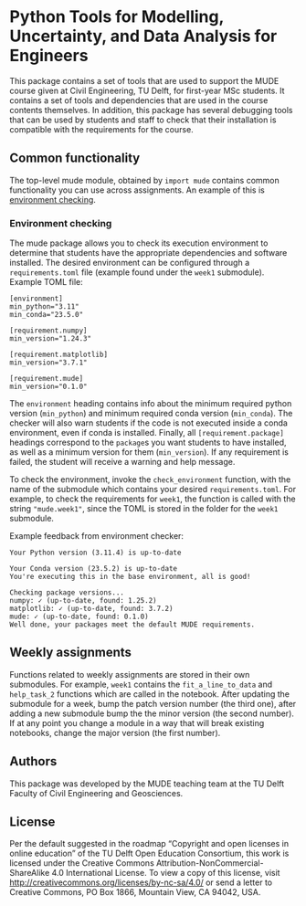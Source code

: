 # Python Tools for Modelling, Uncertainty, and Data Analysis for Engineers

This package contains a set of tools that are used to support the MUDE course given at Civil Engineering, TU Delft, for first-year MSc students.
It contains a set of tools and dependencies that are used in the course contents themselves.
In addition, this package has several debugging tools that can be used by students and staff to check that their installation is compatible with the requirements for the course.

## Common functionality

The top-level mude module, obtained by `import mude` contains common functionality you can use across assignments. An example of this is [environment checking](#environment-checking).

### Environment checking

The mude package allows you to check its execution environment to determine that students have the appropriate dependencies and software installed. The desired environment can be configured through a `requirements.toml` file (example found under the `week1` submodule). Example TOML file:

```
[environment]
min_python="3.11"
min_conda="23.5.0"

[requirement.numpy]
min_version="1.24.3"

[requirement.matplotlib]
min_version="3.7.1"

[requirement.mude]
min_version="0.1.0"
```

The `environment` heading contains info about the minimum required python version (`min_python`) and minimum required conda version (`min_conda`). The checker will also warn students if the code is not executed inside a conda environment, even if conda is installed. Finally, all `[requirement.package]` headings correspond to the `package`s you want students to have installed, as well as a minimum version for them (`min_version`). If any requirement is failed, the student will receive a warning and help message.

To check the environment, invoke the `check_environment` function, with the name of the submodule which contains your desired `requirements.toml`. For example, to check the requirements for `week1`, the function is called with the string `"mude.week1"`, since the TOML is stored in the folder for the `week1` submodule.

Example feedback from environment checker:

```
Your Python version (3.11.4) is up-to-date

Your Conda version (23.5.2) is up-to-date
You're executing this in the base environment, all is good!

Checking package versions...
numpy: ✓ (up-to-date, found: 1.25.2)
matplotlib: ✓ (up-to-date, found: 3.7.2)
mude: ✓ (up-to-date, found: 0.1.0)
Well done, your packages meet the default MUDE requirements.
```

## Weekly assignments

Functions related to weekly assignments are stored in their own submodules. For example, `week1` contains the `fit_a_line_to_data` and `help_task_2` functions which are called in the notebook. After updating the submodule for a week, bump the patch version number (the third one), after adding a new submodule bump the the minor version (the second number). If at any point you change a module in a way that will break existing notebooks, change the major version (the first number).

## Authors

This package was developed by the MUDE teaching team at the TU Delft Faculty of Civil Engineering and Geosciences.

## License

Per the default suggested in the roadmap “Copyright and open licenses in online education” of the TU Delft Open Education Consortium, this work is licensed under the Creative Commons Attribution-NonCommercial-ShareAlike 4.0 International License. To view a copy of this license, visit http://creativecommons.org/licenses/by-nc-sa/4.0/ or send a letter to Creative Commons, PO Box 1866, Mountain View, CA 94042, USA.
